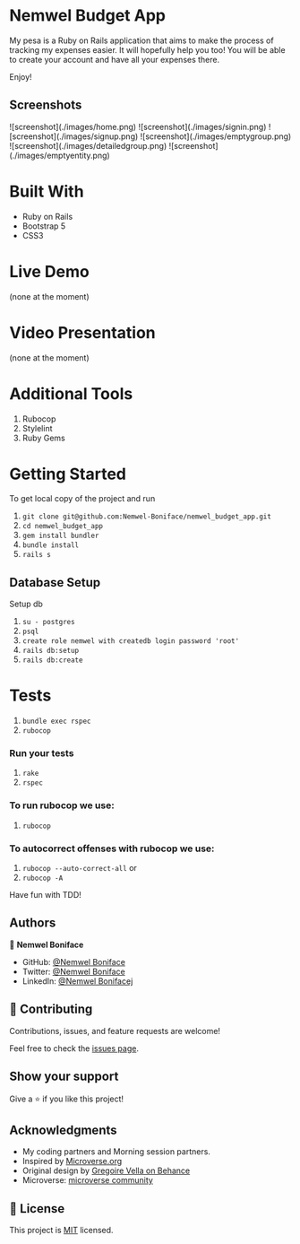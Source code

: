 # Nemwel Budget App

My pesa is a Ruby on Rails application that aims to make the process of tracking my expenses easier. It will hopefully help you too! You will be able to create your account and have all your expenses there. 


Enjoy!


## Screenshots

<div>
  ![screenshot](./images/home.png)
  ![screenshot](./images/signin.png)
  ![screenshot](./images/signup.png)
  ![screenshot](./images/emptygroup.png)
  ![screenshot](./images/detailedgroup.png)
  ![screenshot](./images/emptyentity.png)
</div>

# Built With
 - Ruby on Rails
 - Bootstrap 5
 - CSS3

# Live Demo
(none at the moment)

# Video Presentation
(none at the moment)

# Additional Tools
  1. Rubocop
  2. Stylelint
  3. Ruby Gems

# Getting Started
To get local copy of the project and run

1. ``git clone git@github.com:Nemwel-Boniface/nemwel_budget_app.git``
2. ``cd nemwel_budget_app``
3. ``gem install bundler``
4. ``bundle install``
5. ``rails s``

## Database Setup
Setup db

1. ``su - postgres``
2. ``psql``
3. ``create role nemwel with createdb login password 'root'``
4. ``rails db:setup``
5. ``rails db:create``

# Tests

1. ``bundle exec rspec``
2. ``rubocop``

### Run your tests

1. ``rake``
2. ``rspec``

### To run rubocop we use:

1. `rubocop`

### To autocorrect offenses with rubocop we use:
1. `rubocop --auto-correct-all` or
2. `rubocop -A`

Have fun with TDD!

## Authors

👤 **Nemwel Boniface**

- GitHub: [@Nemwel Boniface](https://github.com/Nemwel-Boniface)
- Twitter: [@Nemwel Boniface](https://twitter.com/nemwel_bonie)
- LinkedIn: [@Nemwel Bonifacej](https://www.linkedin.com/in/nemwel-nyandoro/)



## 🤝 Contributing

Contributions, issues, and feature requests are welcome!

Feel free to check the [issues page](https://github.com/Nemwel-Boniface/nemwel_budget_app/issues).

## Show your support

Give a ⭐️ if you like this project!

## Acknowledgments
- My coding partners and Morning session partners.
- Inspired by [Microverse.org](https://www.microverse.org)
- Original design by [Gregoire Vella on Behance](https://www.behance.net/gregoirevella)
- Microverse: [microverse community](https://github.com/microverseinc)

## 📝 License

This project is [MIT](./MIT.md) licensed.
